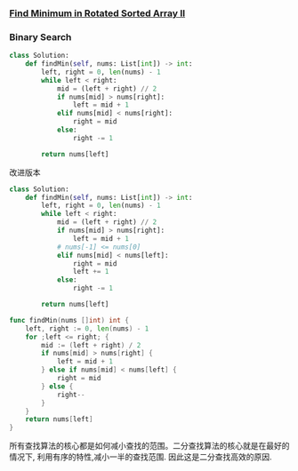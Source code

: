 ### [Find Minimum in Rotated Sorted Array II](https://leetcode.com/problems/find-minimum-in-rotated-sorted-array-ii/)


### Binary Search


```Python
class Solution:
    def findMin(self, nums: List[int]) -> int:
        left, right = 0, len(nums) - 1
        while left < right:
            mid = (left + right) // 2
            if nums[mid] > nums[right]:
                left = mid + 1
            elif nums[mid] < nums[right]:
                right = mid
            else:
                right -= 1

        return nums[left]
```

改进版本

```Python
class Solution:
    def findMin(self, nums: List[int]) -> int:
        left, right = 0, len(nums) - 1
        while left < right:
            mid = (left + right) // 2
            if nums[mid] > nums[right]:
                left = mid + 1
            # nums[-1] <= nums[0]
            elif nums[mid] < nums[left]:
                right = mid
                left += 1
            else:
                right -= 1

        return nums[left]
```


```Go
func findMin(nums []int) int {
	left, right := 0, len(nums) - 1
	for ;left <= right; {
		mid := (left + right) / 2
		if nums[mid] > nums[right] {
			left = mid + 1
		} else if nums[mid] < nums[left] {
			right = mid
		} else {
			right--
		}
	}
	return nums[left]
}
```

所有查找算法的核心都是如何减小查找的范围。二分查找算法的核心就是在最好的情况下,
利用有序的特性,减小一半的查找范围. 因此这是二分查找高效的原因.